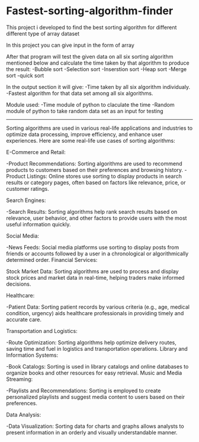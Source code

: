 # Fastest-sorting-algorithm-finder

This project i developed to find the best sorting algorithm for different different type of array dataset

In this project you can give input in the form of array 

After that program will test the given data on all six sorting algorithm mentioned below and calculate the time taken by that algorithm to produce the result:
-Bubble sort
-Selection sort
-Inserstion sort
-Heap sort
-Merge sort 
-quick sort

In the output section it will give:
-Time taken by all six algorithm individualy.
-Fastest algorithm for that data set among all six algorithms.

Module used:
-Time module of python to claculate the time
-Random module of python to take random data set as an input for testing


------------------------------------------------------------------------------------------------------------------------------------------------


Sorting algorithms are used in various real-life applications and industries to optimize data processing, improve efficiency, and enhance user experiences. Here are some real-life use cases of sorting algorithms:

E-Commerce and Retail:

-Product Recommendations: Sorting algorithms are used to recommend products to customers based on their preferences and browsing history.
-Product Listings: Online stores use sorting to display products in search results or category pages, often based on factors like relevance, price, or customer ratings.

Search Engines:

-Search Results: Sorting algorithms help rank search results based on relevance, user behavior, and other factors to provide users with the most useful information quickly.

Social Media:

-News Feeds: Social media platforms use sorting to display posts from friends or accounts followed by a user in a chronological or algorithmically determined order.
Financial Services:

Stock Market Data: Sorting algorithms are used to process and display stock prices and market data in real-time, helping traders make informed decisions.

Healthcare:

-Patient Data: Sorting patient records by various criteria (e.g., age, medical condition, urgency) aids healthcare professionals in providing timely and accurate care.

Transportation and Logistics:

-Route Optimization: Sorting algorithms help optimize delivery routes, saving time and fuel in logistics and transportation operations.
Library and Information Systems:

-Book Catalogs: Sorting is used in library catalogs and online databases to organize books and other resources for easy retrieval.
Music and Media Streaming:

-Playlists and Recommendations: Sorting is employed to create personalized playlists and suggest media content to users based on their preferences.

Data Analysis:

-Data Visualization: Sorting data for charts and graphs allows analysts to present information in an orderly and visually understandable manner.

